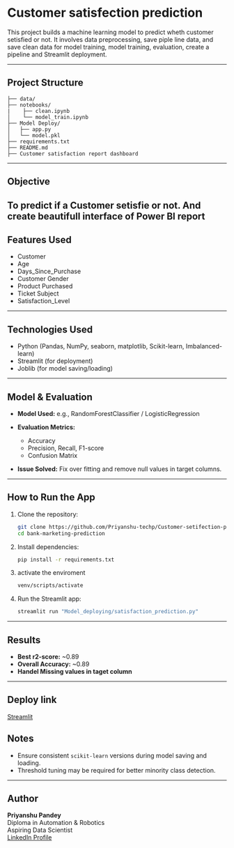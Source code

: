 # Customer satisfection prediction

This project builds a machine learning model to predict wheth customer setisfied or not. It involves data preprocessing, save piple line data, and save clean data for model training, model training, evaluation, create a pipeline and Streamlit deployment.

---

## Project Structure

```
├── data/                  
├── notebooks/   
|    ├── clean.ipynb          
│    └── model_train.ipynb       
├── Model Deploy/
│   ├── app.py              
│   └── model.pkl           
├── requirements.txt          
├── README.md   
├── Customer satisfaction report dashboard             
```

---

## Objective

To predict if a Customer setisfie or not.
And create beautifull interface of Power BI report
---

## Features Used

- Customer 
- Age	 
- Days_Since_Purchase	
- Customer Gender	  
- Product Purchased	 
- Ticket Subject	
- Satisfaction_Level    
---

##  Technologies Used

- Python (Pandas, NumPy, seaborn, matplotlib, Scikit-learn, Imbalanced-learn)
- Streamlit (for deployment)
- Joblib (for model saving/loading)

---

## Model & Evaluation

- **Model Used:** e.g., RandomForestClassifier / LogisticRegression  
- **Evaluation Metrics:**
  - Accuracy
  - Precision, Recall, F1-score
  - Confusion Matrix

- **Issue Solved:** Fix over fitting and remove null values in target columns.

---

##  How to Run the App
1. Clone the repository:
   ```bash
   git clone https://github.com/Priyanshu-techp/Customer-setifection-prediction.git
   cd bank-marketing-prediction
   ```

2. Install dependencies:
   ```bash
   pip install -r requirements.txt
   ```

3. activate the enviroment
   ```bash
   venv/scripts/activate

4. Run the Streamlit app:
   ```bash
   streamlit run "Model_deploying/satisfaction_prediction.py"
   ```
---

## Results

- **Best r2-score:** ~0.89  
- **Overall Accuracy:** ~0.89  
- **Handel Missing values in taget column**

---
## Deploy link
[Streamlit](https://customer-satisfaction-prediction-model.streamlit.app/)

##  Notes

- Ensure consistent `scikit-learn` versions during model saving and loading.
- Threshold tuning may be required for better minority class detection.

---

## Author

**Priyanshu Pandey**  
Diploma in Automation & Robotics  
Aspiring Data Scientist  
[LinkedIn Profile](https://www.linkedin.com/in/priyanshu-pandey-672767320)


